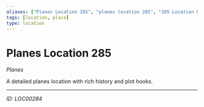 ```yaml
---
aliases: ["Planes Location 285", "planes location 285", "285 Location Planes"]
tags: [location, place]
type: location
---
```


# Planes Location 285

*Planes*

A detailed planes location with rich history and plot hooks.

---
*ID: LOC00284*